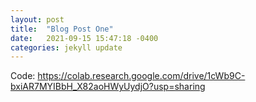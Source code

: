 ```yaml
---
layout: post
title:  "Blog Post One"
date:   2021-09-15 15:47:18 -0400
categories: jekyll update
---
```

Code:
https://colab.research.google.com/drive/1cWb9C-bxiAR7MYIBbH_X82aoHWyUydjO?usp=sharing
